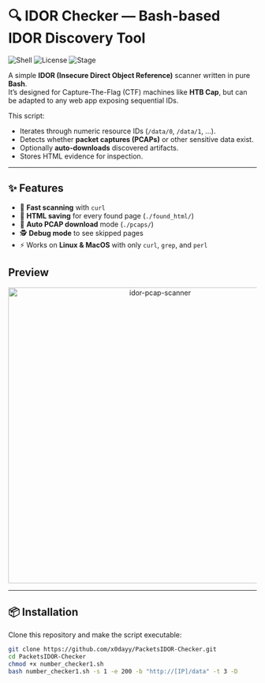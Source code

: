 # 🔍 IDOR Checker — Bash-based IDOR Discovery Tool

![Shell](https://img.shields.io/badge/Language-Bash-green?logo=gnu-bash&style=for-the-badge)
![License](https://img.shields.io/badge/License-MIT-blue?style=for-the-badge)
![Stage](https://img.shields.io/badge/Stage-Active--Development-orange?style=for-the-badge)

A simple **IDOR (Insecure Direct Object Reference)** scanner written in pure **Bash**.  
It’s designed for Capture-The-Flag (CTF) machines like **HTB Cap**, but can be adapted to any web app exposing sequential IDs.

This script:
- Iterates through numeric resource IDs (`/data/0`, `/data/1`, …).
- Detects whether **packet captures (PCAPs)** or other sensitive data exist.
- Optionally **auto-downloads** discovered artifacts.
- Stores HTML evidence for inspection.

---

## ✨ Features

- 🚀 **Fast scanning** with `curl`
- 📂 **HTML saving** for every found page (`./found_html/`)
- 📡 **Auto PCAP download** mode (`./pcaps/`)
- 🕵️ **Debug mode** to see skipped pages
- ⚡ Works on **Linux & MacOS** with only `curl`, `grep`, and `perl`
## Preview
<p align="center">
  <img src="https://i.imgur.com/iLXIpNE.png" alt="idor-pcap-scanner" width="600">
</p>

---

## 📦 Installation

Clone this repository and make the script executable:

```bash
git clone https://github.com/x0dayy/PacketsIDOR-Checker.git
cd PacketsIDOR-Checker
chmod +x number_checker1.sh
bash number_checker1.sh -s 1 -e 200 -b "http://[IP]/data" -t 3 -D
